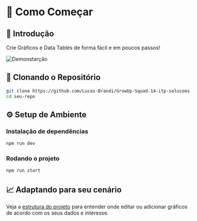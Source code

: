 # 🚀 Como Começar

## 🚩 Introdução
Crie Gráficos e Data Tables de forma fácil e em poucos passos!

![Demonstarção](./gif/dashboard.gif)

## 🔄 Clonando o Repositório
```bash
git clone https://github.com/Lucas-Brandi/GrowUp-Squad-14-itp-solucoes.git 
cd seu-repo
```

## ⚙️ Setup de Ambiente

### Instalação de dependências

```bash
npm run dev
```

### Rodando o projeto

```bash
npm run start
```

## 📈 Adaptando para seu cenário

Veja a [estrutura do projeto](./PROJECT_STRUCTURE.md) para entender onde editar ou adicionar gráficos de acordo com os seus dados e interesse.
